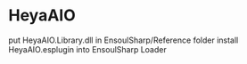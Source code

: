 # HeyaAIO
put HeyaAIO.Library.dll in EnsoulSharp/Reference folder
install HeyaAIO.esplugin into EnsoulSharp Loader
